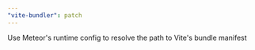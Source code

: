 ```yaml
---
"vite-bundler": patch
---
```


Use Meteor's runtime config to resolve the path to Vite's bundle manifest

